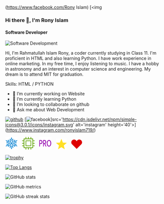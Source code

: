 (https://www.facebook.com/Rony Islam)  [<img 

### Hi there 👋, I'm Rony Islam
#### Software Developer
![Software Development](https://scontent.fdac138-1.fna.fbcdn.net/v/t39.30808-6/453723357_848090933917621_2159169495805799642_n.png?_nc_cat=111&ccb=1-7&_nc_sid=cc71e4&_nc_ohc=YW1H9SrXTvUQ7kNvgESTUrb&_nc_ht=scontent.fdac138-1.fna&oh=00_AYC7cYyw6BCBH4ESC1m6_m91RrO9YXfKOAlE7X998TgSMQ&oe=66B23D2D)

Hi, I'm Rahmatullah Islam Rony, a coder currently studying in Class 11. I'm proficient in HTML and also learning Python. I have work experience in online marketing. In my free time, I enjoy listening to music. I have a hobby in astronomy and an interest in computer science and engineering. My dream is to attend MIT for graduation.

Skills: HTML / PYTHON

- 🔭 I’m currently working on Website 
- 🌱 I’m currently learning Python 
- 👯 I’m looking to collaborate on github 
- 💬 Ask me about Web Development 


[<img src='https://cdn.jsdelivr.net/npm/simple-icons@3.0.1/icons/github.svg' alt='github' height='40'>](https://github.com/ronyislam719)  [<img src='https://cdn.jsdelivr.net/npm/simple-icons@3.0.1/icons/facebook.svg' alt='facebook' height='40'>]src='https://cdn.jsdelivr.net/npm/simple-icons@3.0.1/icons/instagram.svg' alt='instagram' height='40'>](https://www.instagram.com/ronyislam719/)  

<a href='https://archiveprogram.github.com/'><img src='https://raw.githubusercontent.com/acervenky/animated-github-badges/master/assets/acbadge.gif' width='40' height='40'></a> <a href='https://docs.github.com/en/developers'><img src='https://raw.githubusercontent.com/acervenky/animated-github-badges/master/assets/devbadge.gif' width='40' height='40'></a> <a href='https://github.com/pricing'><img src='https://raw.githubusercontent.com/acervenky/animated-github-badges/master/assets/pro.gif' width='40' height='40'></a> <a href='https://stars.github.com/'><img src='https://raw.githubusercontent.com/acervenky/animated-github-badges/master/assets/starbadge.gif' width='35' height='35'></a> <a href='https://docs.github.com/en/github/supporting-the-open-source-community-with-github-sponsors'><img src='https://raw.githubusercontent.com/acervenky/animated-github-badges/master/assets/sponsorbadge.gif' width='35' height='35'></a> 

[![trophy](https://github-profile-trophy.vercel.app/?username=ronyislam719)](https://github.com/ryo-ma/github-profile-trophy)

[![Top Langs](https://github-readme-stats.vercel.app/api/top-langs/?username=ronyislam719)](https://github.com/anuraghazra/github-readme-stats)

![GitHub stats](https://github-readme-stats.vercel.app/api?username=ronyislam719&show_icons=true&count_private=true)  

![GitHub metrics](https://metrics.lecoq.io/ronyislam719)  

![GitHub streak stats](https://streak-stats.demolab.com/?user=ronyislam719)  

